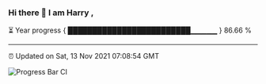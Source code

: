 ### Hi there 👋 I am Harry , 

⏳ Year progress { █████████████████████████▁▁▁▁▁ } 86.66 %

---

⏰ Updated on Sat, 13 Nov 2021 07:08:54 GMT

![Progress Bar CI](https://github.com/duykhang68/duykhang68/workflows/Progress%20Bar%20CI/badge.svg)
